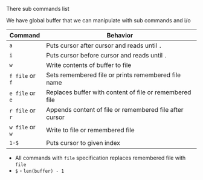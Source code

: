 There sub commands list

We have global buffer that we can manipulate with sub commands and i/o

| Command         | Behavior                                                |
| --------------- | ------------------------------------------------------- |
| `a`             | Puts cursor after cursor and reads until `.`            |
| `i`             | Puts cursor before cursor and reads until `.`           |
| `w`             | Write contents of buffer to file                        |
| `f file` or `f` | Sets remembered file or prints remembered file name     |
| `e file` or `e` | Replaces buffer with content of file or remembered file |
| `r file` or `r` | Appends content of file or remembered file after cursor |
| `w file` or `w` | Write to file or remembered file                        |
| `1-$`           | Puts cursor to given index                              |

* All commands with `file` specification replaces remembered file with `file`
* `$` - `len(buffer) - 1`
